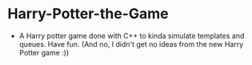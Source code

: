 # Harry-Potter-the-Game

- A Harry potter game done with C++ to kinda simulate templates and queues. Have fun. (And no, I didn't get no ideas from the new Harry Potter game :))
